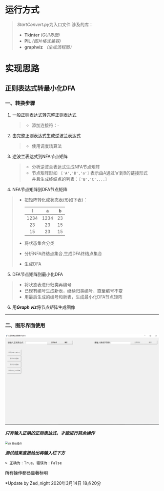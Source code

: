 # 运行方式

> *StartConvert.py*为入口文件
> 涉及的库：
>
> + **Tkinter** *(GUI界面)*
> + **PIL**  *(图片格式兼容)*
> + **graphviz** *（生成流程图）*

# 实现思路


## 正则表达式转最小化DFA

### 一、转换步骤

1. 一般正则表达式转完整正则表达式
	
	> + 添加连接符：·
	
	
	
2. 由完整正则表达式生成逆波兰表达式

   > + 使用调度场算法

   

3. 逆波兰表达式到NFA节点矩阵
   > + 分析逆波兰表达式生成NFA节点矩阵
   > + 节点矩阵形如  ``` ['A','B','a']``` 表示由A通过‘a’到B的链接形式  
   >   并且生成终结点的列表：```['B','C',...]```

   

4. NFA节点矩阵到DFA节点矩阵

  > + 把矩阵转化成状态表(形如下表)：
  >
  >   |  I   |  a   |  b   |
  >   | :--: | :--: | :--: |
  >   | 1234 | 1234 |  23  |
  >   |  23  |  23  |  15  |
  >   |  15  |  23  |  15  |
  >
  >   
  >
  > + 将状态集合分类
  > + 分析NFA终结点集合,生成DFA终结点集合
  > + 生成DFA

  

5. DFA节点矩阵到最小化DFA

  > + 将状态表进行归类再编号
  > + 已现有编号生成新表，继续归类编号，直至编号不变
  > + 用最后生成的编号和新表，生成最小化DFA节点矩阵

  

6. 用***Graph viz***将节点矩阵生成图像

   
----------



### 二、图形界面使用

   ![alt 界面](UI.png "正则表达式转最小化DFA")

   ***只有输入正确的正则表达式，才能进行其余操作***

   <img src="D:\Python\Graphics\UI2.png" alt="alt 具体操作" style="zoom:60%;" />

___测试结果直接给出再输入栏下方___

	> 正确为：True，错误为：False

~~所有操作都已显著标明~~





*Update by Zed_night     2020年3月14日 18点20分




